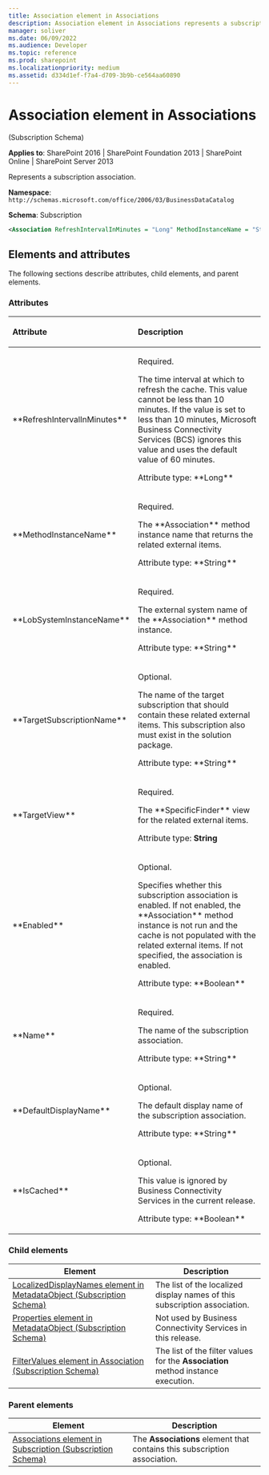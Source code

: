 ```yaml
---
title: Association element in Associations
description: Association element in Associations represents a subscription association.
manager: soliver
ms.date: 06/09/2022
ms.audience: Developer
ms.topic: reference
ms.prod: sharepoint
ms.localizationpriority: medium
ms.assetid: d334d1ef-f7a4-d709-3b9b-ce564aa60890
---
```


# Association element in Associations 

(Subscription Schema)

**Applies to**: SharePoint 2016 | SharePoint Foundation 2013 | SharePoint Online | SharePoint Server 2013

Represents a subscription association.

**Namespace**: `http://schemas.microsoft.com/office/2006/03/BusinessDataCatalog`

**Schema**: Subscription

```XML
<Association RefreshIntervalInMinutes = "Long" MethodInstanceName = "String" LobSystemInstanceName = "String" TargetSubscriptionName = "String" TargetView = "String" Enabled = "Boolean" Name = "String" DefaultDisplayName = "String" IsCached = "Boolean"> </Association>
```

## Elements and attributes

The following sections describe attributes, child elements, and parent elements.

### Attributes

<table>
<colgroup>
<col width="30%" />
<col width="70%" />
</colgroup>
<thead>
<tr class="header">
<th align="left"><p>Attribute</p></th>
<th align="left"><p>Description</p></th>
</tr>
</thead>
<tbody>
<tr class="odd">
<td align="left"><p>**RefreshIntervalInMinutes**</p></td>
<td align="left"><p>Required.</p>
<p>The time interval at which to refresh the cache. This value cannot be less than 10 minutes. If the value is set to less than 10 minutes, Microsoft Business Connectivity Services (BCS) ignores this value and uses the default value of 60 minutes.</p>
<p>Attribute type: **Long**</p></td>
</tr>
<tr class="even">
<td align="left"><p>**MethodInstanceName**</p></td>
<td align="left"><p>Required.</p>
<p>The **Association** method instance name that returns the related external items.</p>
<p>Attribute type: **String**</p></td>
</tr>
<tr class="odd">
<td align="left"><p>**LobSystemInstanceName**</p></td>
<td align="left"><p>Required.</p>
<p>The external system name of the **Association** method instance.</p>
<p>Attribute type: **String**</p></td>
</tr>
<tr class="even">
<td align="left"><p>**TargetSubscriptionName**</p></td>
<td align="left"><p>Optional.</p>
<p>The name of the target subscription that should contain these related external items. This subscription also must exist in the solution package.</p>
<p>Attribute type: **String**</p></td>
</tr>
<tr class="odd">
<td align="left"><p>**TargetView**</p></td>
<td align="left"><p>Required.</p>
<p>The **SpecificFinder** view for the related external items.</p>
<p>Attribute type: <strong>String</strong></p></td>
</tr>
<tr class="even">
<td align="left"><p>**Enabled**</p></td>
<td align="left"><p>Optional.</p>
<p>Specifies whether this subscription association is enabled. If not enabled, the **Association** method instance is not run and the cache is not populated with the related external items. If not specified, the association is enabled.</p>
<p>Attribute type: **Boolean**</p></td>
</tr>
<tr class="odd">
<td align="left"><p>**Name**</p></td>
<td align="left"><p>Required.</p>
<p>The name of the subscription association.</p>
<p>Attribute type: **String**</p></td>
</tr>
<tr class="even">
<td align="left"><p>**DefaultDisplayName**</p></td>
<td align="left"><p>Optional.</p>
<p>The default display name of the subscription association.</p>
<p>Attribute type: **String**</p></td>
</tr>
<tr class="odd">
<td align="left"><p>**IsCached**</p></td>
<td align="left"><p>Optional.</p>
<p>This value is ignored by Business Connectivity Services in the current release.</p>
<p>Attribute type: **Boolean**</p></td>
</tr>
</tbody>
</table>

### Child elements

|Element|Description|
|---|---|
|[LocalizedDisplayNames element in MetadataObject (Subscription Schema)](/sharepoint/dev/schema/localizeddisplaynames-element-in-metadataobject-subscription-schema)|The list of the localized display names of this subscription association.|
|[Properties element in MetadataObject (Subscription Schema)](/sharepoint/dev/schema/properties-element-in-metadataobject-subscription-schema)|Not used by Business Connectivity Services in this release.|
|[FilterValues element in Association (Subscription Schema)](/sharepoint/dev/schema/filtervalues-element-in-association-subscription-schema)|The list of the filter values for the **Association** method instance execution.|

### Parent elements

|Element|Description|
|---|---|
|[Associations element in Subscription (Subscription Schema)](/sharepoint/dev/schema/association-element-in-associations-subscription-schema)|The **Associations** element that contains this subscription association.|








